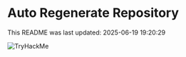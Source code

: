 # Auto Regenerate Repository

This README was last updated: 2025-06-19 19:20:29

 ![TryHackMe](https://tryhackme.com/badge/533634)